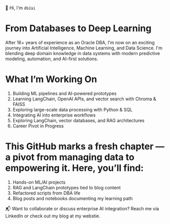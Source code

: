 👋 Hi, I'm `db2ai`

From Databases to Deep Learning
===============================

After 16+ years of experience as an Oracle DBA, I'm now on an exciting journey into Artificial Intelligence, Machine Learning, and Data Science. I'm blending deep domain knowledge in data systems with modern predictive modeling, automation, and AI-first solutions.

What I’m Working On
====================

1) Building ML pipelines and AI-powered prototypes  
2) Learning LangChain, OpenAI APIs, and vector search with Chroma & FAISS
3) Exploring large-scale data processing with Python & SQL  
4) Integrating AI into enterprise workflows  
5) Exploring LangChain, vector databases, and RAG architectures
6) Career Pivot in Progress

This GitHub marks a fresh chapter — a pivot from managing data to empowering it. Here, you’ll find:
===================================================================================================

1) Hands-on ML/AI projects  
2) RAG and LangChain prototypes tied to blog content
3) Refactored scripts from DBA life  
4) Blog posts and notebooks documenting my learning path

📬 Want to collaborate or discuss enterprise AI integration? Reach me via LinkedIn or check out my blog at my webstie.



